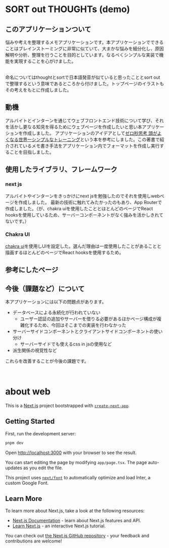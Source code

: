 # SORT out THOUGHTs (demo)
## このアプリケーションついて
悩みや考えを整理するメモアプリケーションです。本アプリケーションでできることはブレインストーミングに非常に似ていて、大まかな悩みを細分化し、原因解明や分析、整理を行うことを目的としています。なるべくシンプルな実装で機能を実現することを心がけました。

<br>
命名についてはthoughtとsortで日本語発音が似ていると思ったこととsort outで整理するという意味であるところから付けました。トップページのイラストもその考えをもとに作成しました。

## 動機
アルバイトとインターンを通じてウェブフロントエンド技術について学び、それを活かし更なる知見を得るためにウェブページを作成したいと思い本アプリケーションを作成しました。
アプリケーションのアイデアとして[ゼロ秒思考 頭がよくなる世界一シンプルなトレーニング](https://amzn.asia/d/cHb8pDo)という本を参考にしました。この著書で紹介されているメモ書き手法をアプリケーション内でフォーマットを作成し実行することを目指しました。

## 使用したライブラリ、フレームワーク
### next js
アルバイトやインターンをきっかけにnext jsを勉強したのでそれを使用しwebページを作成しました。
最新の技術に触れてみたかったのもあり、App Routerで作成しました。（が、chakra uiを使用したこととほとんどのページでReact hooksを使用しているため、サーバーコンポーネントがなく強みを活かしきれてないです。）
### Chakra UI
[chakra ui](https://chakra-ui.com/)を使用しUIを設定した。選んだ理由は一度使用したことがあることと描画するほとんどのページでReact hooksを使用するため。
## 参考にしたページ

## 今後（課題など）について
本アプリケーションには以下の問題点があります。

 - データベースによる永続化が行われていない
   - ユーザー認証の追加やサーバーを借りる必要があるほかページ構成が複雑化するため、今回はそこまでの実装を行わなかった
 - サーバーサイドコンポーネントとクライアントサイドコンポーネントの使い分け
   - サーバーサイドでも使えるcss in jsの使用など
 - 派生関係の視覚性など

これらを改善することが今後の課題です。

<br>

# about web
This is a [Next.js](https://nextjs.org/) project bootstrapped with [`create-next-app`](https://github.com/vercel/next.js/tree/canary/packages/create-next-app).





## Getting Started

First, run the development server:

```bash
pnpm dev
```

Open [http://localhost:3000](http://localhost:3000) with your browser to see the result.

You can start editing the page by modifying `app/page.tsx`. The page auto-updates as you edit the file.

This project uses [`next/font`](https://nextjs.org/docs/basic-features/font-optimization) to automatically optimize and load Inter, a custom Google Font.

## Learn More

To learn more about Next.js, take a look at the following resources:

- [Next.js Documentation](https://nextjs.org/docs) - learn about Next.js features and API.
- [Learn Next.js](https://nextjs.org/learn) - an interactive Next.js tutorial.

You can check out [the Next.js GitHub repository](https://github.com/vercel/next.js/) - your feedback and contributions are welcome!

<!-- ## Deploy on Vercel

The easiest way to deploy your Next.js app is to use the [Vercel Platform](https://vercel.com/new?utm_medium=default-template&filter=next.js&utm_source=create-next-app&utm_campaign=create-next-app-readme) from the creators of Next.js.

Check out our [Next.js deployment documentation](https://nextjs.org/docs/deployment) for more details. -->
